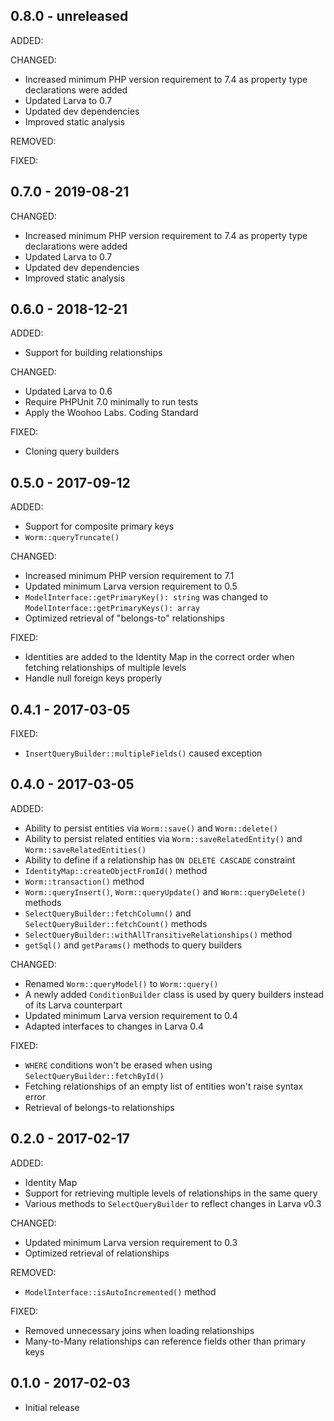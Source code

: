 ## 0.8.0 - unreleased

ADDED:

CHANGED:

- Increased minimum PHP version requirement to 7.4 as property type declarations were added
- Updated Larva to 0.7
- Updated dev dependencies
- Improved static analysis

REMOVED:

FIXED:

## 0.7.0 - 2019-08-21

CHANGED:

- Increased minimum PHP version requirement to 7.4 as property type declarations were added
- Updated Larva to 0.7
- Updated dev dependencies
- Improved static analysis

## 0.6.0 - 2018-12-21

ADDED:

- Support for building relationships

CHANGED:

- Updated Larva to 0.6
- Require PHPUnit 7.0 minimally to run tests
- Apply the Woohoo Labs. Coding Standard

FIXED:

- Cloning query builders

## 0.5.0 - 2017-09-12

ADDED:

- Support for composite primary keys
- `Worm::queryTruncate()`

CHANGED:

- Increased minimum PHP version requirement to 7.1
- Updated minimum Larva version requirement to 0.5
- `ModelInterface::getPrimaryKey(): string` was changed to `ModelInterface::getPrimaryKeys(): array`
- Optimized retrieval of "belongs-to" relationships

FIXED:

- Identities are added to the Identity Map in the correct order when fetching relationships of multiple levels
- Handle null foreign keys properly

## 0.4.1 - 2017-03-05

FIXED:

- `InsertQueryBuilder::multipleFields()` caused exception

## 0.4.0 - 2017-03-05

ADDED:

- Ability to persist entities via `Worm::save()` and `Worm::delete()`
- Ability to persist related entities via `Worm::saveRelatedEntity()` and `Worm::saveRelatedEntities()`
- Ability to define if a relationship has `ON DELETE CASCADE` constraint
- `IdentityMap::createObjectFromId()` method
- `Worm::transaction()` method
- `Worm::queryInsert()`, `Worm::queryUpdate()` and `Worm::queryDelete()` methods
- `SelectQueryBuilder::fetchColumn()` and `SelectQueryBuilder::fetchCount()` methods
- `SelectQueryBuilder::withAllTransitiveRelationships()` method
- `getSql()` and `getParams()` methods to query builders

CHANGED:

- Renamed `Worm::queryModel()` to `Worm::query()`
- A newly added `ConditionBuilder` class is used by query builders instead of its Larva counterpart
- Updated minimum Larva version requirement to 0.4
- Adapted interfaces to changes in Larva 0.4

FIXED:

- `WHERE` conditions won't be erased when using `SelectQueryBuilder::fetchById()`
- Fetching relationships of an empty list of entities won't raise syntax error
- Retrieval of belongs-to relationships

## 0.2.0 - 2017-02-17

ADDED:

- Identity Map
- Support for retrieving multiple levels of relationships in the same query
- Various methods to `SelectQueryBuilder` to reflect changes in Larva v0.3

CHANGED:

- Updated minimum Larva version requirement to 0.3
- Optimized retrieval of relationships

REMOVED:

- `ModelInterface::isAutoIncremented()` method

FIXED:

- Removed unnecessary joins when loading relationships
- Many-to-Many relationships can reference fields other than primary keys

## 0.1.0 - 2017-02-03

- Initial release
